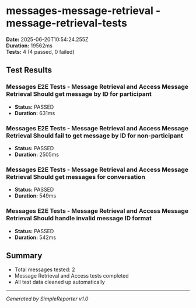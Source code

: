 # messages-message-retrieval - message-retrieval-tests

**Date:** 2025-06-20T10:54:24.255Z  
**Duration:** 19562ms  
**Tests:** 4 (4 passed, 0 failed)

## Test Results


### Messages E2E Tests - Message Retrieval and Access Message Retrieval Should get message by ID for participant
- **Status:** PASSED
- **Duration:** 631ms



### Messages E2E Tests - Message Retrieval and Access Message Retrieval Should fail to get message by ID for non-participant
- **Status:** PASSED
- **Duration:** 2505ms



### Messages E2E Tests - Message Retrieval and Access Message Retrieval Should get messages for conversation
- **Status:** PASSED
- **Duration:** 549ms



### Messages E2E Tests - Message Retrieval and Access Message Retrieval Should handle invalid message ID format
- **Status:** PASSED
- **Duration:** 542ms



## Summary

- Total messages tested: 2
- Message Retrieval and Access tests completed
- All test data cleaned up automatically

---
*Generated by SimpleReporter v1.0*
